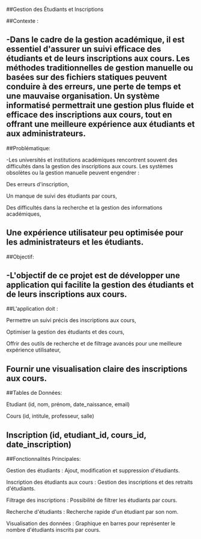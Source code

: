 ##Gestion des Étudiants et Inscriptions

##Contexte :

-Dans le cadre de la gestion académique, il est essentiel d'assurer un suivi efficace des étudiants et de leurs inscriptions aux cours. Les méthodes traditionnelles de gestion manuelle ou basées sur des fichiers statiques peuvent conduire à des erreurs, une perte de temps et une mauvaise organisation. Un système informatisé permettrait une gestion plus fluide et efficace des inscriptions aux cours, tout en offrant une meilleure expérience aux étudiants et aux administrateurs.
---
##Problématique:

-Les universités et institutions académiques rencontrent souvent des difficultés dans la gestion des inscriptions aux cours. Les systèmes obsolètes ou la gestion manuelle peuvent engendrer :

Des erreurs d'inscription,

Un manque de suivi des étudiants par cours,

Des difficultés dans la recherche et la gestion des informations académiques,

Une expérience utilisateur peu optimisée pour les administrateurs et les étudiants.
---
##Objectif:

-L'objectif de ce projet est de développer une application qui facilite la gestion des étudiants et de leurs inscriptions aux cours. 
---
##L'application doit :

Permettre un suivi précis des inscriptions aux cours,

Optimiser la gestion des étudiants et des cours,

Offrir des outils de recherche et de filtrage avancés pour une meilleure expérience utilisateur,

Fournir une visualisation claire des inscriptions aux cours.
---
##Tables de Données:

Etudiant (id, nom, prénom, date_naissance, email)

Cours (id, intitule, professeur, salle)

Inscription (id, etudiant_id, cours_id, date_inscription)
---
##Fonctionnalités Principales:

Gestion des étudiants : Ajout, modification et suppression d'étudiants.

Inscription des étudiants aux cours : Gestion des inscriptions et des retraits d'étudiants.

Filtrage des inscriptions : Possibilité de filtrer les étudiants par cours.

Recherche d'étudiants : Recherche rapide d'un étudiant par son nom.

Visualisation des données : Graphique en barres pour représenter le nombre d'étudiants inscrits par cours.